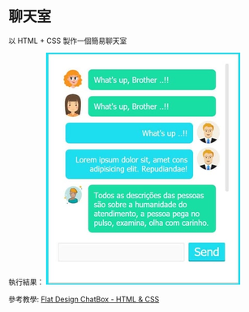 # 聊天室
以 HTML + CSS 製作一個簡易聊天室

執行結果：
 ![Chat Box](/ChatBox_HTML_CSS/img/chatbox.JPG)

參考教學: [Flat Design ChatBox - HTML & CSS](https://www.youtube.com/watch?v=Hrz3DzZDIt0)
